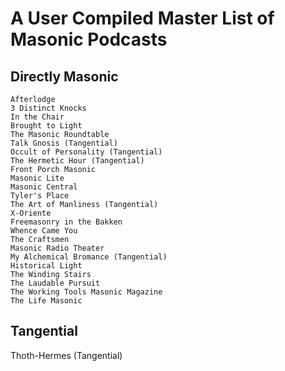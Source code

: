 # A User Compiled Master List of Masonic Podcasts

## Directly Masonic
    Afterlodge
    3 Distinct Knocks
    In the Chair
    Brought to Light
    The Masonic Roundtable
    Talk Gnosis (Tangential)
    Occult of Personality (Tangential)
    The Hermetic Hour (Tangential)
    Front Porch Masonic
    Masonic Lite
    Masonic Central
    Tyler's Place
    The Art of Manliness (Tangential)
    X-Oriente
    Freemasonry in the Bakken
    Whence Came You
    The Craftsmen
    Masonic Radio Theater
    My Alchemical Bromance (Tangential)
    Historical Light
    The Winding Stairs
    The Laudable Pursuit
    The Working Tools Masonic Magazine
    The Life Masonic

## Tangential
Thoth-Hermes (Tangential)
